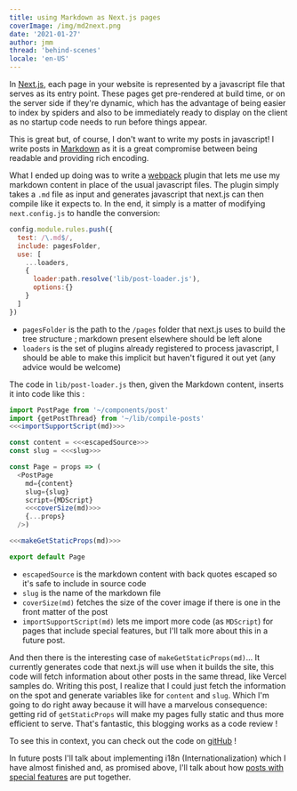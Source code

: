 ```yaml
---
title: using Markdown as Next.js pages
coverImage: /img/md2next.png
date: '2021-01-27'
author: jmm
thread: 'behind-scenes'
locale: 'en-US'
---
```


In [Next.js](https://nextjs.org/docs/basic-features/pages), each page in your
website is represented by a javascript file that serves as its
entry point. These pages get pre-rendered at build time, or on the server side
if they're dynamic, which has the advantage of being easier to index by spiders
and also to be immediately ready to display on the client as no startup code
needs to run before things appear.

This is great but, of course, I don't want to write my posts in javascript!
I write posts in [Markdown](https://daringfireball.net/projects/markdown/basics)
as it is a great compromise between being readable and providing rich encoding.

What I ended up doing was to write a [webpack](https://webpack.js.org/) plugin
that lets me use my markdown content in place of the usual javascript files. The
plugin simply takes a `.md` file as input and generates javascript that next.js
can then compile like it expects to. In the end, it simply is a matter of
modifying  `next.config.js` to handle the conversion:

~~~js
config.module.rules.push({
  test: /\.md$/,
  include: pagesFolder,
  use: [
    ...loaders,
    {
      loader:path.resolve('lib/post-loader.js'),
      options:{}
    }
  ]
})
~~~

 - `pagesFolder` is the path to the `/pages` folder that next.js uses to build
 the tree structure ; markdown present elsewhere should be left alone
 - `loaders` is the set of plugins already registered to process javascript, I
 should be able to make this implicit but haven't figured it out yet (any advice
   would be welcome)


The code in `lib/post-loader.js` then, given the Markdown content, inserts it
into code like this :

~~~js
import PostPage from '~/components/post'
import {getPostThread} from '~/lib/compile-posts'
<<<importSupportScript(md)>>>

const content = <<<escapedSource>>>
const slug = <<<slug>>>

const Page = props => (
  <PostPage
    md={content}
    slug={slug}
    script={MDScript}
    <<<coverSize(md)>>>
    {...props}
  />)

<<<makeGetStaticProps(md)>>>

export default Page
~~~

 - `escapedSource` is the markdown content with back quotes escaped so it's safe
 to include in source code
  - `slug` is the name of the markdown file
  - `coverSize(md)` fetches the size of the cover image if there is one in the
  front matter of the post
  - `importSupportScript(md)` lets me import more code (as `MDScript`) for pages that include
  special features, but I'll talk more about this in a future post.


And then there is the interesting case of `makeGetStaticProps(md)`... It currently
generates code that next.js will use when it builds the site, this code will
fetch information about other posts in the same thread, like Vercel samples
do. Writing this post,
I realize that I could just fetch the information on the spot and generate
variables like for `content` and `slug`. Which I'm going to do right away
because it will have a marvelous consequence: getting rid of `getStaticProps`
will make my pages fully static and thus more efficient to serve. That's
fantastic, this blogging works as a code review !

To see this in context, you can check out the code on [gitHub](https://github.com/jmuffat/jmuffat.com) !

In future posts I'll talk about implementing i18n (Internationalization) which
I have almost finished and, as promised above, I'll talk about how [posts with special features](/posts/20210119-mapdev)
are put together.
